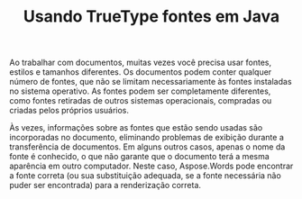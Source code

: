 ﻿---
title: Usando TrueType fontes em Java
second_title: Aspose.Words para Java
articleTitle: Utilização De Fontes TrueType
linktitle: Utilização De Fontes TrueType
description: "Como encontrar a fonte correta ou sua substituição adequada, se a fonte necessária não puder ser encontrada, para renderização correta usando Aspose.Words para Java."
type: docs
weight: 20
url: /pt/java/using-truetype-fonts/
timestamp: 2024-01-27-14-07-04
---

Ao trabalhar com documentos, muitas vezes você precisa usar fontes, estilos e tamanhos diferentes. Os documentos podem conter qualquer número de fontes, que não se limitam necessariamente às fontes instaladas no sistema operativo. As fontes podem ser completamente diferentes, como fontes retiradas de outros sistemas operacionais, compradas ou criadas pelos próprios usuários.

Às vezes, informações sobre as fontes que estão sendo usadas são incorporadas no documento, eliminando problemas de exibição durante a transferência de documentos. Em alguns outros casos, apenas o nome da fonte é conhecido, o que não garante que o documento terá a mesma aparência em outro computador. Neste caso, Aspose.Words pode encontrar a fonte correta (ou sua substituição adequada, se a fonte necessária não puder ser encontrada) para a renderização correta.
